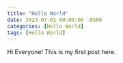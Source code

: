 ```yaml
---
title: "Hello World"
date: 2023-07-01 00:00:00 -0500
categories: [Hello World]
tags: [Hello World]
---
```


Hi Everyone! This is my first post here.